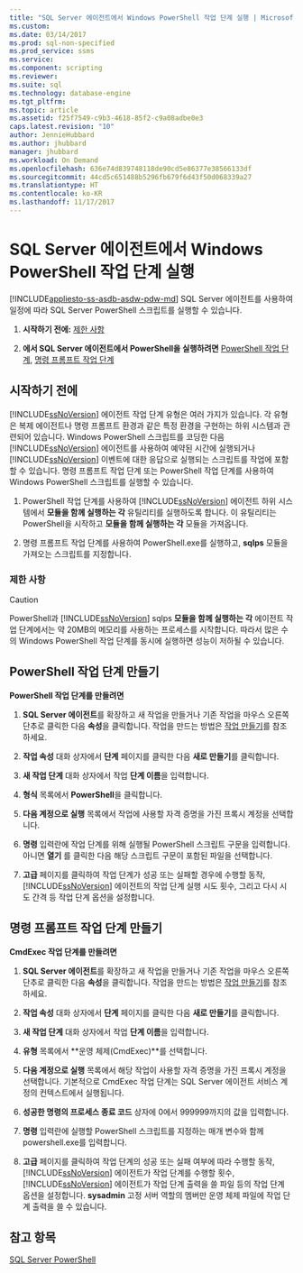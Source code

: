 ```yaml
---
title: "SQL Server 에이전트에서 Windows PowerShell 작업 단계 실행 | Microsoft 문서"
ms.custom: 
ms.date: 03/14/2017
ms.prod: sql-non-specified
ms.prod_service: ssms
ms.service: 
ms.component: scripting
ms.reviewer: 
ms.suite: sql
ms.technology: database-engine
ms.tgt_pltfrm: 
ms.topic: article
ms.assetid: f25f7549-c9b3-4618-85f2-c9a08adbe0e3
caps.latest.revision: "10"
author: JennieHubbard
ms.author: jhubbard
manager: jhubbard
ms.workload: On Demand
ms.openlocfilehash: 636e74d839748118de90cd5e86377e38566133df
ms.sourcegitcommit: 44cd5c651488b5296fb679f6d43f50d068339a27
ms.translationtype: HT
ms.contentlocale: ko-KR
ms.lasthandoff: 11/17/2017
---
```

# <a name="run-windows-powershell-steps-in-sql-server-agent"></a>SQL Server 에이전트에서 Windows PowerShell 작업 단계 실행
[!INCLUDE[appliesto-ss-asdb-asdw-pdw-md](../../includes/appliesto-ss-asdb-asdw-pdw-md.md)] SQL Server 에이전트를 사용하여 일정에 따라 SQL Server PowerShell 스크립트를 실행할 수 있습니다.  
  
1.  **시작하기 전에:**  [제한 사항](#LimitationsRestrictions)  
  
2.  **에서 SQL Server 에이전트에서 PowerShell을 실행하려면**  [PowerShell 작업 단계](#PShellJob), [명령 프롬프트 작업 단계](#CmdExecJob)  
  
## <a name="before-you-begin"></a>시작하기 전에  
 [!INCLUDE[ssNoVersion](../../includes/ssnoversion-md.md)] 에이전트 작업 단계 유형은 여러 가지가 있습니다. 각 유형은 복제 에이전트나 명령 프롬프트 환경과 같은 특정 환경을 구현하는 하위 시스템과 관련되어 있습니다. Windows PowerShell 스크립트를 코딩한 다음 [!INCLUDE[ssNoVersion](../../includes/ssnoversion-md.md)] 에이전트를 사용하여 예약된 시간에 실행되거나 [!INCLUDE[ssNoVersion](../../includes/ssnoversion-md.md)] 이벤트에 대한 응답으로 실행되는 스크립트를 작업에 포함할 수 있습니다. 명령 프롬프트 작업 단계 또는 PowerShell 작업 단계를 사용하여 Windows PowerShell 스크립트를 실행할 수 있습니다.  
  
1.  PowerShell 작업 단계를 사용하여 [!INCLUDE[ssNoVersion](../../includes/ssnoversion-md.md)] 에이전트 하위 시스템에서 **모듈을 함께 실행하는 각** 유틸리티를 실행하도록 합니다. 이 유틸리티는 PowerShell을 시작하고 **모듈을 함께 실행하는 각** 모듈을 가져옵니다.  
  
2.  명령 프롬프트 작업 단계를 사용하여 PowerShell.exe를 실행하고, **sqlps** 모듈을 가져오는 스크립트를 지정합니다.  
  
###  <a name="LimitationsRestrictions"></a> 제한 사항  
  
> [!CAUTION]  
>  PowerShell과 [!INCLUDE[ssNoVersion](../../includes/ssnoversion-md.md)] sqlps **모듈을 함께 실행하는 각** 에이전트 작업 단계에서는 약 20MB의 메모리를 사용하는 프로세스를 시작합니다. 따라서 많은 수의 Windows PowerShell 작업 단계를 동시에 실행하면 성능이 저하될 수 있습니다.  
  
##  <a name="PShellJob"></a> PowerShell 작업 단계 만들기  
 **PowerShell 작업 단계를 만들려면**  
  
1.  **SQL Server 에이전트**를 확장하고 새 작업을 만들거나 기존 작업을 마우스 오른쪽 단추로 클릭한 다음 **속성**을 클릭합니다. 작업을 만드는 방법은 [작업 만들기](http://msdn.microsoft.com/library/465fb7fc-7622-4252-a178-ea51691c935b)를 참조하세요.  
  
2.  **작업 속성** 대화 상자에서 **단계** 페이지를 클릭한 다음 **새로 만들기**를 클릭합니다.  
  
3.  **새 작업 단계** 대화 상자에서 작업 **단계 이름**을 입력합니다.  
  
4.  **형식** 목록에서 **PowerShell**을 클릭합니다.  
  
5.  **다음 계정으로 실행** 목록에서 작업에 사용할 자격 증명을 가진 프록시 계정을 선택합니다.  
  
6.  **명령** 입력란에 작업 단계를 위해 실행될 PowerShell 스크립트 구문을 입력합니다. 아니면 **열기** 를 클릭한 다음 해당 스크립트 구문이 포함된 파일을 선택합니다.  
  
7.  **고급** 페이지를 클릭하여 작업 단계가 성공 또는 실패할 경우에 수행할 동작, [!INCLUDE[ssNoVersion](../../includes/ssnoversion-md.md)] 에이전트의 작업 단계 실행 시도 횟수, 그리고 다시 시도 간격 등 작업 단계 옵션을 설정합니다.  
  
##  <a name="CmdExecJob"></a> 명령 프롬프트 작업 단계 만들기  
 **CmdExec 작업 단계를 만들려면**  
  
1.  **SQL Server 에이전트**를 확장하고 새 작업을 만들거나 기존 작업을 마우스 오른쪽 단추로 클릭한 다음 **속성**을 클릭합니다. 작업을 만드는 방법은 [작업 만들기](http://msdn.microsoft.com/library/465fb7fc-7622-4252-a178-ea51691c935b)를 참조하세요.  
  
2.  **작업 속성** 대화 상자에서 **단계** 페이지를 클릭한 다음 **새로 만들기**를 클릭합니다.  
  
3.  **새 작업 단계** 대화 상자에서 작업 **단계 이름**을 입력합니다.  
  
4.  **유형** 목록에서 **운영 체제(CmdExec)**를 선택합니다.  
  
5.  **다음 계정으로 실행** 목록에서 해당 작업이 사용할 자격 증명을 가진 프록시 계정을 선택합니다. 기본적으로 CmdExec 작업 단계는 SQL Server 에이전트 서비스 계정의 컨텍스트에서 실행됩니다.  
  
6.  **성공한 명령의 프로세스 종료 코드** 상자에 0에서 999999까지의 값을 입력합니다.  
  
7.  **명령** 입력란에 실행할 PowerShell 스크립트를 지정하는 매개 변수와 함께 powershell.exe를 입력합니다.  
  
8.  **고급** 페이지를 클릭하여 작업 단계의 성공 또는 실패 여부에 따라 수행할 동작, [!INCLUDE[ssNoVersion](../../includes/ssnoversion-md.md)] 에이전트가 작업 단계를 수행할 횟수, [!INCLUDE[ssNoVersion](../../includes/ssnoversion-md.md)] 에이전트가 작업 단계 출력을 쓸 파일 등의 작업 단계 옵션을 설정합니다. **sysadmin** 고정 서버 역할의 멤버만 운영 체제 파일에 작업 단계 출력을 쓸 수 있습니다.  
  
## <a name="see-also"></a>참고 항목  
 [SQL Server PowerShell](../../relational-databases/scripting/sql-server-powershell.md)  
  
  
